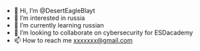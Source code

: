- 👋 Hi, I’m @DesertEagleBlayt
- 👀 I’m interested in russia
- 🌱 I’m currently learning russian
- 💞️ I’m looking to collaborate on cybersecurity for ESDacademy
- 📫 How to reach me xxxxxxx@gmail.com

<!---
DesertEagleBlayt/DesertEagleBlayt is a ✨ special ✨ repository because its `README.md` (this file) appears on your GitHub profile.
You can click the Preview link to take a look at your changes.
--->
